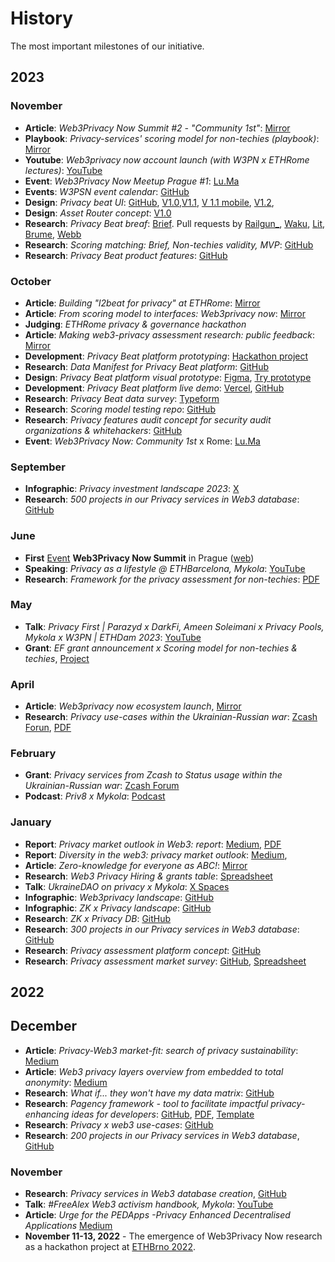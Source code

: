 # History

The most important milestones of our initiative.

## 2023

### November

* **Article**: _Web3Privacy Now Summit #2 - "Community 1st"_: [Mirror](https://mirror.xyz/0x0f1F3DAf416B74DB3DE55Eb4D7513a80F4841073/bzv735Bc1zak7Yi-NcxWavMQKgt2ANXQtpkrSp8Xg3o)
* **Playbook**: _Privacy-services' scoring model for non-techies (playbook)_: [Mirror](https://mirror.xyz/0x0f1F3DAf416B74DB3DE55Eb4D7513a80F4841073/90XEXa7AG_qc-VgYKs40i88xB1HF97gr1zqb-qvnif0)
* **Youtube**: _Web3privacy now account launch (with W3PN x ETHRome lectures)_: [YouTube](https://www.youtube.com/@Web3PrivacyNow)
* **Event**: _Web3Privacy Now Meetup Prague #1_: [Lu.Ma](https://lu.ma/w3pm-prg1)
* **Events**: _W3PSN event calendar_: [GitHub](https://github.com/web3privacy/events#list-of-events)
* **Design**: _Privacy beat UI_: [GitHub](https://github.com/web3privacy/web3privacy/blob/main/Web3privacynowplatform/UI/Readme.md), [V1.0](https://github.com/web3privacy/web3privacy/blob/main/Web3privacynowplatform/UI/Readme.md#v10-eth-rome-prototype),[V1.1](https://github.com/web3privacy/web3privacy/blob/main/Web3privacynowplatform/UI/Readme.md#v11-post-ethrome-update), [V 1.1 mobile](https://github.com/web3privacy/web3privacy/blob/main/Web3privacynowplatform/UI/Readme.md#v11-post-ethrome-update-mobile-version), [V1.2](https://github.com/web3privacy/web3privacy/blob/main/Web3privacynowplatform/UI/Readme.md#v12-post-ethrome-update-basic-scoring-x-brief-sync),
* **Design**: _Asset Router concept_: [V1.0](https://github.com/web3privacy/web3privacy/blob/main/Web3privacynowplatform/UI/Readme.md#v10-post-eth-rome-asset-router-microservice)
* **Research**: _Privacy Beat breaf_: [Brief](https://github.com/web3privacy/web3privacy/blob/main/Web3privacynowplatform/Brief.md). Pull requests by [Railgun_](https://github.com/web3privacy/web3privacy/pull/31), [Waku](https://github.com/web3privacy/web3privacy/pull/35), [Lit](https://github.com/web3privacy/web3privacy/pull/34), [Brume](https://github.com/web3privacy/web3privacy/pull/38), [Webb](https://github.com/web3privacy/web3privacy/pull/37)
* **Research**: _Scoring matching: Brief, Non-techies validity, MVP_: [GitHub](https://github.com/web3privacy/web3privacy/blob/main/Web3privacynowplatform/scoringmodel/Data%20brief%20%26%20scoring%20model%20comparison.md)
* **Research**: _Privacy Beat product features_: [GitHub](https://github.com/web3privacy/web3privacy/tree/main/Web3privacynowplatform/scoringmodel/Product%20features)

### October

* **Article**: _Building "l2beat for privacy" at ETHRome_: [Mirror](https://mirror.xyz/0x0f1F3DAf416B74DB3DE55Eb4D7513a80F4841073/nVGxQjtLSabZe2Bkc7LZd5kGxW-C8-Rm2Se1AONqKZY)
* **Article**: _From scoring model to interfaces: Web3privacy now_: [Mirror](https://mirror.xyz/0x0f1F3DAf416B74DB3DE55Eb4D7513a80F4841073/f3EXL1pAuI6gusHf_soq9KopU8ABC1EcV002FFlYKoM)
* **Judging**: _ETHRome privacy & governance hackathon_
* **Article**: _Making web3-privacy assessment research: public feedback_: [Mirror](https://mirror.xyz/0x0f1F3DAf416B74DB3DE55Eb4D7513a80F4841073/E9QPx9iKgPXPqEsAN-YklipSRJy9VTBMOLwwEcqqVpU)
* **Development**: _Privacy Beat platform prototyping_: [Hackathon project](https://taikai.network/ethrome/hackathons/ethrome-23/projects/clng508ts00lswu01030hpfuq/idea)
* **Research**: _Data Manifest for Privacy Beat platform_: [GitHub](https://github.com/web3privacy/data/tree/main#readme)
* **Design**: _Privacy Beat platform visual prototype_: [Figma](https://www.figma.com/file/fwUaS88ao4Ijlv3gIDYrQD/Web3Privacy?type=design&node-id=668%3A26840&mode=design&t=xWVqvb2facrhUFGj-1), [Try prototype](https://www.figma.com/proto/fwUaS88ao4Ijlv3gIDYrQD/Web3Privacy?page-id=558%3A22&type=design&node-id=668-26840&viewport=-5271%2C542%2C0.19&t=7yVsL5QlUqoAGn2T-1&scaling=scale-down-width&starting-point-node-id=668%3A26840&mode=design)
* **Development**: _Privacy Beat platform live demo_: [Vercel](https://web3privacy-app.vercel.app), [GitHub](https://github.com/web3privacy/web3privacy-app)
* **Research**: _Privacy Beat data survey_: [Typeform](https://gy0n92ttldn.typeform.com/to/clX8HhGi)
* **Research**: _Scoring model testing repo_: [GitHub](https://github.com/web3privacy/web3privacy/blob/main/Web3privacynowplatform/scoringmodel/DeFi%20category%20prototype.md)
* **Research**: _Privacy features audit concept for security audit organizations & whitehackers_: [GitHub](https://github.com/web3privacy/grants/blob/main/w3p-03.md)
* **Event**: _Web3Privacy Now: Community 1st_ x Rome: [Lu.Ma](https://lu.ma/web3privacynow_rome)

### September

* **Infographic**: _Privacy investment landscape 2023_: [X](https://twitter.com/web3privacy/status/1708108117160923305)
* **Research**: _500 projects in our Privacy services in Web3 database_: [GitHub](https://github.com/web3privacy/web3privacy)

### June

* **First** [Event](/events/) **Web3Privacy Now Summit** in Prague ([web](https://prague.web3privacy.info/))
* **Speaking**: _Privacy as a lifestyle @ ETHBarcelona, Mykola_: [YouTube](https://www.youtube.com/live/iPFZcsQ2Jeg?feature=shared&t=3425)
* **Research**: _Framework for the privacy assessment for non-techies_: [PDF](https://github.com/web3privacy/web3privacy/blob/main/Web3privacynowplatform/scoringmodel/Web3Privacy%20Now%20scoring%20platform_test%20framework.pdf)

### May

* **Talk**: _Privacy First | Parazyd x DarkFi, Ameen Soleimani x Privacy Pools, Mykola x W3PN | ETHDam 2023_: [YouTube](https://www.youtube.com/watch?v=w_72TlZYGN4)
* **Grant**: _EF grant announcement x Scoring model for non-techies & techies_, [Project](https://github.com/web3privacy/web3privacy/tree/main/Web3privacynowplatform)

### April

* **Article**: _Web3privacy now ecosystem launch_, [Mirror](https://mirror.xyz/0x0f1F3DAf416B74DB3DE55Eb4D7513a80F4841073/_ykJ2VOcRrH720OZTy0tT1kjrgP5kdc0Vykb0VVle0w)
* **Research**: _Privacy use-cases within the Ukrainian-Russian war_: [Zcash Forun](https://forum.zcashcommunity.com/t/privacy-services-from-zcash-to-status-usage-within-the-ukrainian-russian-war-research/43940?u=aquietinvestor), [PDF](https://github.com/web3privacy/grants/blob/main/staticobjects/Privacy%20use%20cases%20with%20the%20focus%20on%20Zcash%20(privacy%20coins)_Siusko.pdf)

### February

* **Grant**: _Privacy services from Zcash to Status usage within the Ukrainian-Russian war_: [Zcash Forum](https://forum.zcashcommunity.com/t/privacy-services-from-zcash-to-status-usage-within-the-ukrainian-russian-war-research/43940?u=aquietinvestor)
* **Podcast**: _Priv8 x Mykola_: [Podcast](https://www.orchid.com/podcast/episode-127-Mykola-Siusko/)

### January

* **Report**: _Privacy market outlook in Web3: report_: [Medium](https://medium.com/@Svyazniy/privacy-market-outlook-in-web3-report-35a96c35b6ae), [PDF](https://github.com/Msiusko/web3privacy/blob/main/Market%20overview/Privacy%20market%20outlook%20in%20Web3%20by%20Mykola%20Siusko%20(Jan%202023).pdf)
* **Report**: _Diversity in the web3: privacy market outlook_: [Medium](https://medium.com/@Svyazniy/diversity-in-the-web3-privacy-market-outlook-1a7ccefc872),
* **Article**: _Zero-knowledge for everyone as ABC!_: [Mirror](https://mirror.xyz/0x0f1F3DAf416B74DB3DE55Eb4D7513a80F4841073/Ck0Sx--9QMQcSOQEHBYj8h2M8KLU-wz9YQvyybdTMN4)
* **Research**: _Web3 Privacy Hiring & grants table_: [Spreadsheet](https://docs.google.com/spreadsheets/d/1dN6bIWyOh01Dl-y1iZh-1TASZxKUefD098BUALcnUb8/edit#gid=0)
* **Talk**: _UkraineDAO on privacy x Mykola_: [X Spaces](https://twitter.com/cryptodrftng/status/1616807220628291585)
* **Infographic**: _Web3privacy landscape_: [GitHub](https://github.com/web3privacy/web3privacy/blob/main/Market%20overview/Web3privacy%20landscape%20(jan%202023).jpg)
* **Infographic**: _ZK x Privacy landscape_: [GitHub](https://github.com/web3privacy/web3privacy/blob/main/Market%20overview/ZK-private%20landscape.jpg)
* **Research**: _ZK x Privacy DB_: [GitHub](https://github.com/web3privacy/web3privacy/tree/main/ZKprivacylandscape)
* **Research**: _300 projects in our Privacy services in Web3 database_: [GitHub](https://github.com/web3privacy/web3privacy)
* **Research**: _Privacy assessment platform concept_: [GitHub](https://github.com/web3privacy/web3privacy/tree/main/Web3privacynowplatform)
* **Research**: _Privacy assessment market survey_: [GitHub](https://github.com/web3privacy/web3privacy/tree/main/Web3privacynowplatform/scoringmodel/Survey), [Spreadsheet](https://docs.google.com/spreadsheets/d/1JWpAsGL10UTsVeuIVbouzUxRjaSPUAamxcbFljXuUWE/edit#gid=0)

## 2022

## December

* **Article**: _Privacy-Web3 market-fit: search of privacy sustainability_: [Medium](https://medium.com/@Svyazniy/privacy-web3-market-fit-search-of-privacy-sustainability-330c9c98f9df)
* **Article**: _Web3 privacy layers overview from embedded to total anonymity_: [Medium](https://medium.com/@Svyazniy/web3-privacy-layers-overview-from-embedded-to-total-anonymity-4ddf8e7c3b4d)
* **Research**: _What if... they won't have my data matrix_: [GitHub](https://github.com/web3privacy/web3privacy/tree/main/theywonthave)
* **Research**: _Pagency framework - tool to facilitate impactful privacy-enhancing ideas for developers_: [GitHub](https://github.com/web3privacy/web3privacy/tree/main/Pagency), [PDF](https://github.com/web3privacy/web3privacy/blob/main/Pagency/Pagency%20-%20privacy%20use-case%20facilitation%20framework.pdf), [Template](https://github.com/web3privacy/web3privacy/blob/main/Pagency/Privacy%20framework%20template.pptx)
* **Research**: _Privacy x web3 use-cases_: [GitHub](https://github.com/web3privacy/web3privacy/blob/main/Use-cases.md)
* **Research**: _200 projects in our Privacy services in Web3 database_, [GitHub](https://github.com/web3privacy/web3privacy)

### November

* **Research**: _Privacy services in Web3 database creation_, [GitHub](https://github.com/web3privacy/web3privacy)
* **Talk**: _#FreeAlex Web3 activism handbook, Mykola_: [YouTube](https://www.youtube.com/watch?v=oCvVKltmQgo)
* **Article**: _Urge for the PEDApps -Privacy Enhanced Decentralised Applications_ [Medium](https://medium.com/@Svyazniy/urge-for-the-pedapps-privacy-enhanced-decentralised-applications-7efa980cdbb)
* **November 11-13, 2022** - The emergence of Web3Privacy Now research as a hackathon project at [ETHBrno 2022](https://docs.ethbrno.cz/events/2022).
